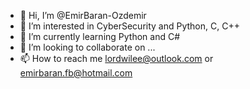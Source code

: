 - 👋 Hi, I’m @EmirBaran-Ozdemir
- 👀 I’m interested in CyberSecurity and Python, C, C++
- 🌱 I’m currently learning Python and C#
- 💞️ I’m looking to collaborate on ...
- 📫 How to reach me lordwilee@outlook.com or emirbaran.fb@hotmail.com

<!---
EmirBaran-Ozdemir/EmirBaran-Ozdemir is a ✨ special ✨ repository because its `README.md` (this file) appears on your GitHub profile.
You can click the Preview link to take a look at your changes.
--->
